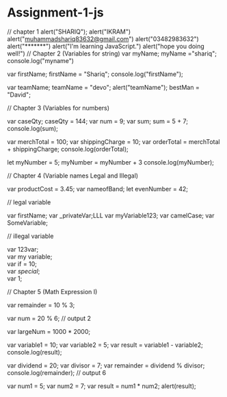 # Assignment-1-js
// chapter 1
alert("SHARIQ");
alert("IKRAM")
alert("muhammadshariq83632@gmail.com")
alert("03482983632")
alert("*******")
alert("I'm learning JavaScript.")
alert("hope you doing well!")
// Chapter 2 (Variables for string)
var myName;
myName ="shariq";
console.log("myname")

var firstName;
firstName = "Shariq";
console.log("firstName");

var teamName;
teamName = "devo";
alert("teamName");
bestMan = "David";

// Chapter 3 (Variables for numbers)

var caseQty;
caseQty = 144;
var num = 9;
var sum;
sum = 5 + 7;
console.log(sum);

var merchTotal = 100;
var shippingCharge = 10;
var orderTotal = merchTotal + shippingCharge;
console.log(orderTotal);

let myNumber = 5;
myNumber = myNumber + 3
console.log(myNumber);

// Chapter 4 (Variable names Legal and Illegal)

var productCost = 3.45;
var nameofBand;
let evenNumber = 42;

// legal variable

var firstName;
var _privateVar;LLL
var myVariable123;
var camelCase;
var SomeVariable;
  
// illegal variable

var 123var;       
var my variable;  
var if = 10;      
var $special$;    
var 1;

// Chapter 5 (Math Expression I)

var remainder = 10 % 3;

var num = 20 % 6;        //  output 2

var largeNum = 1000 * 2000;

var variable1 = 10;
var variable2 = 5;
var result = variable1 - variable2;
console.log(result);

var dividend = 20;
var divisor = 7;
var remainder = dividend % divisor;
console.log(remainder);    //   output 6

var num1 = 5;
var num2 = 7;
var result = num1 * num2;
alert(result);
